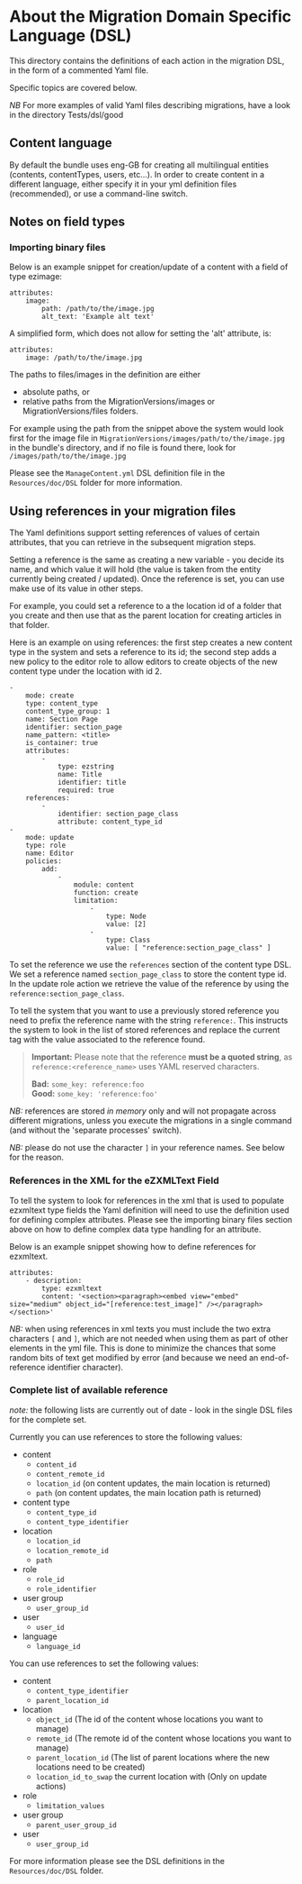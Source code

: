 About the Migration Domain Specific Language (DSL)
==================================================

This directory contains the definitions of each action in the migration DSL, in the form of a commented Yaml file.

Specific topics are covered below.

*NB* For more examples of valid Yaml files describing migrations, have a look in the directory Tests/dsl/good


## Content language

By default the bundle uses eng-GB for creating all multilingual entities (contents, contentTypes, users, etc...). 
In order to create content in a different language, either specify it in your yml definition files (recommended), or
use a command-line switch.


## Notes on field types

### Importing binary files

Below is an example snippet for creation/update of a content with a field of type ezimage:

    attributes:
        image:
            path: /path/to/the/image.jpg
            alt_text: 'Example alt text'

A simplified form, which does not allow for setting the 'alt' attribute, is: 

    attributes:
        image: /path/to/the/image.jpg


The paths to files/images in the definition are either
* absolute paths, or
* relative paths from the MigrationVersions/images or MigrationVersions/files folders.

For example using the path from the snippet above the system would look first for the image file in
`MigrationVersions/images/path/to/the/image.jpg` in the bundle's directory, and if no file is found there, look for
`/images/path/to/the/image.jpg`

Please see the `ManageContent.yml` DSL definition file in the `Resources/doc/DSL` folder for more information.


## Using references in your migration files

The Yaml definitions support setting references of values of certain attributes, that you can retrieve in the subsequent
migration steps.

Setting a reference is the same as creating a new variable - you decide its name, and which value it will hold (the value
is taken from the entity currently being created / updated). Once the reference is set, you can use make use of its value
in other steps.

For example, you could set a reference to a the location id of a folder that you create and then use that as the parent
location for creating articles in that folder.

Here is an example on using references:
the first step creates a new content type in the system and sets a reference to its id;
the second step adds a new policy to the editor role to allow editors to create objects of the new content type under
the location with id 2.

    -
        mode: create
        type: content_type
        content_type_group: 1
        name: Section Page
        identifier: section_page
        name_pattern: <title>
        is_container: true
        attributes:
            -
                type: ezstring
                name: Title
                identifier: title
                required: true
        references:
            -
                identifier: section_page_class
                attribute: content_type_id
    -
        mode: update
        type: role
        name: Editor
        policies:
            add:
                -
                    module: content
                    function: create
                    limitation:
                        -
                            type: Node
                            value: [2]
                        -
                            type: Class
                            value: [ "reference:section_page_class" ]

To set the reference we use the `references` section of the content type DSL. We set a reference named
`section_page_class` to store the content type id.
In the update role action we retrieve the value of the reference by using the `reference:section_page_class`.

To tell the system that you want to use a previously stored reference you need to prefix the reference name with the string
`reference:`. This instructs the system to look in the list of stored references and replace the current tag with the value
associated to the reference found.

> **Important:** Please note that the reference **must be a quoted string**, as `reference:<reference_name>` uses
> YAML reserved characters.
>
> **Bad:** `some_key: reference:foo`<br>
> **Good:** `some_key: 'reference:foo'`

*NB:* references are stored *in memory* only and will not propagate across different migrations, unless you
execute the migrations in a single command (and without the 'separate processes' switch).

*NB:* please do not use the character `]` in your reference names. See below for the reason. 

### References in the XML for the eZXMLText Field

To tell the system to look for references in the xml that is used to populate ezxmltext type fields the Yaml definition
will need to use the definition used for defining complex attributes.
Please see the importing binary files section above on how to define complex data type handling for an attribute.

Below is an example snippet showing how to define references for ezxmltext.

    attributes:
        - description:
            type: ezxmltext
            content: '<section><paragraph><embed view="embed" size="medium" object_id="[reference:test_image]" /></paragraph></section>'

*NB:* when using references in xml texts you must include the two extra characters `[` and `]`, which are not needed
when using them as part of other elements in the yml file.
This is done to minimize the chances that some random bits of text get modified by error (and because we need an
end-of-reference identifier character).

### Complete list of available reference

*note:* the following lists are currently out of date - look in the single DSL files for the complete set.

Currently you can use references to store the following values:

-   content
    -   `content_id`
    -   `content_remote_id`
    -   `location_id` (on content updates, the main location is returned)
    -   `path` (on content updates, the main location path is returned)
-   content type
    -   `content_type_id`
    -   `content_type_identifier`
-   location
    -   `location_id`
    -   `location_remote_id`
    -   `path`
-   role
    -   `role_id`
    -   `role_identifier`
-   user group
    -   `user_group_id`
-   user
    -   `user_id`
- language
    -   `language_id`

You can use references to set the following values:

-   content
    -   `content_type_identifier`
    -   `parent_location_id`
-   location
    -   `object_id` (The id of the content whose locations you want to manage)
    -   `remote_id` (The remote id of the content whose locations you want to manage)
    -   `parent_location_id` (The list of parent locations where the new locations need to be created)
    -   `location_id_to_swap` the current location with (Only on update actions)
-   role
    -   `limitation_values`
-   user group
    - `parent_user_group_id`
-   user
    - `user_group_id`

For more information please see the DSL definitions in the `Resources/doc/DSL` folder.
